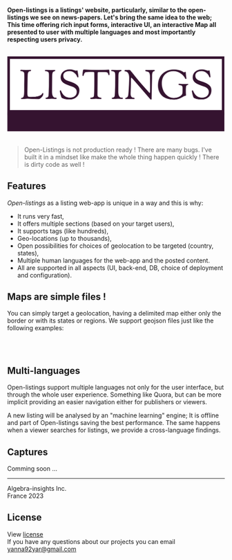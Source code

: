 
**Open-listings is a listings' website, particularly, similar to the open-listings we see on news-papers. Let's bring the same idea to the web; This time offering rich input forms, interactive UI, an interactive Map all presented to user with multiple languages and most importantly respecting users privacy.**  

<br>
<img src="logo.svg" alt="Open-listings logo" />
<br>
<br>

> Open-Listings is not production ready ! There are many bugs. I've built it in a mindset like make the whole thing happen quickly ! There is dirty code as well !

## Features
*Open-listings* as a listing web-app is unique in a way and this is why:
  - It runs very fast,
  - It offers multiple sections (based on your target users),
  - It supports tags (like hundreds),
  - Geo-locations (up to thousands),
  - Open possibilities for choices of geolocation to be targeted (country, states),
  - Multiple human languages for the web-app and the posted content.  
  - All are supported in all aspects (UI, back-end, DB, choice of deployment and configuration).

## Maps are simple files !

You can simply target a geolocation, having a delimited map either only the border or with its states or regions. We support geojson files just like the following examples:  
<br>
<script src="https://embed.github.com/view/geojson/yanna92yar/open-listings-data/main/states.fr.min.json"></script>
<br>
<script src="https://embed.github.com/view/geojson/yanna92yar/open-listings-data/main/geojson_nation_US.geojson"></script>

## Multi-languages

Open-listings support multiple languages not only for the user interface, but through the whole user experience. Something like Quora, but can be more implicit providing an easier navigation either for publishers or viewers.

A new listing will be analysed by an "machine learning" engine; It is offline and part of Open-listings saving the best performance. The same happens when a viewer searches for listings, we provide a cross-language findings.

## Captures
Comming soon ...  

---


Algebra-insights Inc.  
 France 2023

## License
  View [license](/LICENSE)  
  If
 you have any questions about our projects you can email [yanna92yar@gmail.com](mailto:yanna92yar@gmail.com)